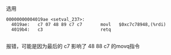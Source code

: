选用 

```
00000000004019ae <setval_237>:
  4019ae:	c7 07 48 89 c7 c7    	movl   $0xc7c78948,(%rdi)
  4019b4:	c3                   	retq 
  
```
报错，可能是因为最后的 c7 影响了 48 88 c7 的movq指令
